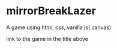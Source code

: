 # mirrorBreakLazer
A game using html, css,  vanilla js( canvas)

link to the game in the title above
